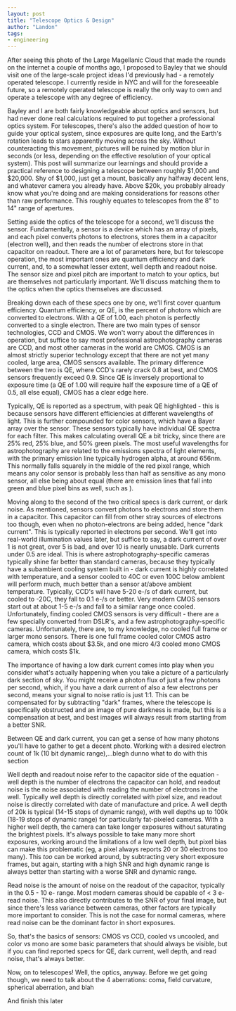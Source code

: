 ```yaml
---
layout: post
title: "Telescope Optics & Design"
author: "Landon"
tags:
- engineering
---
```


After seeing this photo of the Large Magellanic Cloud that made the rounds on the internet a couple of months ago, I proposed to Bayley that we should visit one of the large-scale project ideas I'd previously had - a remotely operated telescope. I currently reside in NYC and will for the foreseeable future, so a remotely operated telescope is really the only way to own and operate a telescope with any degree of efficiency. 

Bayley and I are both fairly knowledgeable about optics and sensors, but had never done real calculations required to put together a professional optics system. For telescopes, there's also the added question of how to guide your optical system, since exposures are quite long, and the Earth's rotation leads to stars apparently moving across the sky. Without counteracting this movement, pictures will be ruined by motion blur in seconds (or less, depending on the effective resolution of your optical system). This post will summarize our learnings and should provide a practical reference to designing a telescope between roughly $1,000 and $20,000. Shy of $1,000, just get a mount, basically any halfway decent lens, and whatever camera you already have. Above $20k, you probably already know what you're doing and are making considerations for reasons other than raw performance. This roughly equates to telescopes from the 8" to 14" range of apertures.

Setting aside the optics of the telescope for a second, we'll discuss the sensor. Fundamentally, a sensor is a device which has an array of pixels, and each pixel converts photons to electrons, stores them in a capacitor (electron well), and then reads the number of electrons store in that capacitor on readout. There are a lot of parameters here, but for telescope operation, the most important ones are quantum efficiency and dark current, and, to a somewhat lesser extent, well depth and readout noise. The sensor size and pixel pitch are important to match to your optics, but are themselves not particularly important. We'll discuss matching them to the optics when the optics themselves are discussed.

Breaking down each of these specs one by one, we'll first cover quantum efficiency. Quantum efficiency, or QE, is the percent of photons which are converted to electrons. With a QE of 1.00, each photon is perfectly converted to a single electron. There are two main types of sensor technologies, CCD and CMOS. We won't worry about the differences in operation, but suffice to say most professional astrophotography cameras are CCD, and most other cameras in the world are CMOS. CMOS is an almost strictly superior technology except that there are not yet many cooled, large area, CMOS sensors available. The primary difference between the two is QE, where CCD's rarely crack 0.8 at best, and CMOS sensors frequently exceed 0.9. Since QE is inversely proportional to exposure time (a QE of 1.00 will require half the exposure time of a QE of 0.5, all else equal), CMOS has a clear edge here.

Typically, QE is reported as a spectrum, with peak QE highlighted - this is because sensors have different efficiencies at different wavelengths of light. This is further compounded for color sensors, which have a Bayer array over the sensor. These sensors typically have individual QE spectra for each filter. This makes calculating overall QE a bit tricky, since there are 25% red, 25% blue, and 50% green pixels. The most useful wavelengths for astrophotography are related to the emissions spectra of light elements, with the primary emission line typically hydrogen alpha, at around 656nm. This normally falls squarely in the middle of the red pixel range, which means any color sensor is probably less than half as sensitive as any mono sensor, all else being about equal (there are emission lines that fall into green and blue pixel bins as well, such as <insert example here>).

Moving along to the second of the two critical specs is dark current, or dark noise. As mentioned, sensors convert photons to electrons and store them in a capacitor. This capacitor can fill from other stray sources of electrons too though, even when no photon-electrons are being added, hence "dark current". This is typically reported in electrons per second. We'll get into real-world illumination values later, but suffice to say, a dark current of over 1 is not great, over 5 is bad, and over 10 is nearly unusable. Dark currents under 0.5 are ideal. This is where astrophotography-specific cameras typically shine far better than standard cameras, because they typically have a subambient cooling system built in - dark current is highly correlated with temperature, and a sensor cooled to 40C or even 100C below ambient will perform much, much better than a sensor at/above ambient temperature. Typically, CCD's will have 5-20 e-/s of dark current, but cooled to -20C, they fall to 0.1 e-/s or better. Very modern CMOS sensors start out at about 1-5 e-/s and fall to a similar range once cooled. Unfortunately, finding cooled CMOS sensors is very difficult - there are a few specially converted from DSLR's, and a few astrophotography-specific cameras. Unfortunately, there are, to my knowledge, no cooled full frame or larger mono sensors. There is one full frame cooled color CMOS astro camera, which costs about $3.5k, and one micro 4/3 cooled mono CMOS camera, which costs $1k.

The importance of having a low dark current comes into play when you consider what's actually happening when you take a picture of a particularly dark section of sky. You might receive a photon flux of just a few photons per second, which, if you have a dark current of also a few electrons per second, means your signal to noise ratio is just 1:1. This can be compensated for by subtracting "dark" frames, where the telescope is specifically obstructed and an image of pure darkness is made, but this is a compensation at best, and best images will always result from starting from a better SNR.

Between QE and dark current, you can get a sense of how many photons you'll have to gather to get a decent photo. Working with a desired electron count of 1k (10 bit dynamic range),...blegh dunno what to do with this section

Well depth and readout noise refer to the capacitor side of the equation - well depth is the number of electrons the capacitor can hold, and readout noise is the noise associated with reading the number of electrons in the well. Typically well depth is directly correlated with pixel size, and readout noise is directly correlated with date of manufacture and price. A well depth of 20k is typical (14-15 stops of dynamic range), with well depths up to 100k (18-19 stops of dynamic range) for particularly fat-pixeled cameras. With a higher well depth, the camera can take longer exposures without saturating the brightest pixels. It's always possible to take many more short exposures, working around the limitations of a low well depth, but pixel bias can make this problematic (eg, a pixel always reports 20 or 30 electrons too many). This _too_ can be worked around, by subtracting very short exposure frames, but again, starting with a high SNR and high dynamic range is always better than starting with a worse SNR and dynamic range.

Read noise is the amount of noise on the readout of the capacitor, typically in the 0.5 - 10 e- range. Most modern cameras should be capable of < 3 e- read noise. This also directly contributes to the SNR of your final image, but since there's less variance between cameras, other factors are typically more important to consider. This is not the case for normal cameras, where read noise can be the dominant factor in short exposures.

So, that's the basics of sensors: CMOS vs CCD, cooled vs uncooled, and color vs mono are some basic parameters that should always be visible, but if you can find reported specs for QE, dark current, well depth, and read noise, that's always better.

Now, on to telescopes! Well, the optics, anyway. Before we get going though, we need to talk about the 4 aberrations: coma, field curvature, spherical aberration, and blah

And finish this later